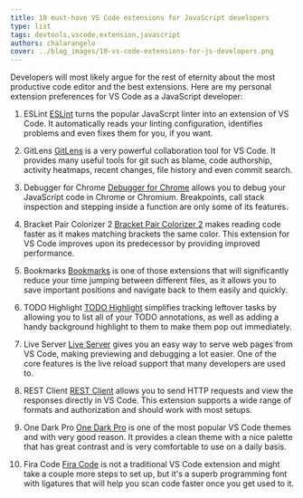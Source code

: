 ```yaml
---
title: 10 must-have VS Code extensions for JavaScript developers
type: list
tags: devtools,vscode,extension,javascript
authors: chalarangelo
cover: ../blog_images/10-vs-code-extensions-for-js-developers.png
---
```


Developers will most likely argue for the rest of eternity about the most productive code editor and the best extensions. Here are my personal extension preferences for VS Code as a JavaScript developer:

1. ESLint
[ESLint](https://marketplace.visualstudio.com/items?itemName=dbaeumer.vscode-eslint) turns the popular JavaScrpt linter into an extension of VS Code. It automatically reads your linting configuration, identifies problems and even fixes them for you, if you want.

2.  GitLens
[GitLens](https://marketplace.visualstudio.com/items?itemName=eamodio.gitlens) is a very powerful collaboration tool for VS Code. It provides many useful tools for git such as blame, code authorship, activity heatmaps, recent changes, file history and even commit search.
 
3. Debugger for Chrome
[Debugger for Chrome](https://marketplace.visualstudio.com/items?itemName=msjsdiag.debugger-for-chrome) allows you to debug your JavaScript code in Chrome or Chromium. Breakpoints, call stack inspection and stepping inside a function are only some of its features.

4. Bracket Pair Colorizer 2
[Bracket Pair Colorizer 2](https://marketplace.visualstudio.com/items?itemName=CoenraadS.bracket-pair-colorizer-2) makes reading code faster as it makes matching brackets the same color. This extension for VS Code improves upon its predecessor by providing improved performance.

5. Bookmarks
[Bookmarks](https://marketplace.visualstudio.com/items?itemName=alefragnani.Bookmarks) is one of those extensions that will significantly reduce your time jumping between different files, as it allows you to save important positions and navigate back to them easily and quickly.

6. TODO Highlight
[TODO Highlight](https://marketplace.visualstudio.com/items?itemName=wayou.vscode-todo-highlight) simplifies tracking leftover tasks by allowing you to list all of your TODO annotations, as well as adding a handy background highlight to them to make them pop out immediately. 

7. Live Server
[Live Server](https://marketplace.visualstudio.com/items?itemName=ritwickdey.LiveServer) gives you an easy way to serve web pages from VS Code, making previewing and debugging a lot easier. One of the core features is the live reload support that many developers are used to.

8. REST Client
[REST Client](https://marketplace.visualstudio.com/items?itemName=humao.rest-client) allows you to send HTTP requests and view the responses directly in VS Code. This extension supports a wide range of formats and authorization and should work with most setups.

9. One Dark Pro
[One Dark Pro](https://marketplace.visualstudio.com/items?itemName=zhuangtongfa.Material-theme) is one of the most popular VS Code themes and with very good reason. It provides a clean theme with a nice palette that has great contrast and is very comfortable to use on a daily basis.
 
10. Fira Code
[Fira Code](https://github.com/tonsky/FiraCode) is not a traditional VS Code extension and might take a couple more steps to set up, but it's a superb programming font with ligatures that will help you scan code faster once you get used to it.
